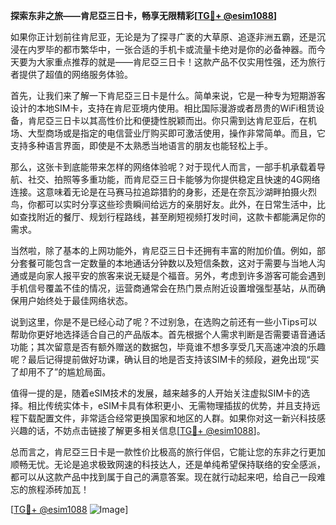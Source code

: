 **探索东非之旅——肯尼亞三日卡，畅享无限精彩[[TG💪+ @esim1088](https://t.me/s/esim1088)]**

如果你正计划前往肯尼亚，无论是为了探寻广袤的大草原、追逐非洲五霸，还是沉浸在内罗毕的都市繁华中，一张合适的手机卡或流量卡绝对是你的必备神器。而今天要为大家重点推荐的就是——肯尼亞三日卡！这款产品不仅实用性强，还为旅行者提供了超值的网络服务体验。

首先，让我们来了解一下肯尼亞三日卡是什么。简单来说，它是一种专为短期游客设计的本地SIM卡，支持在肯尼亚境内使用。相比国际漫游或者昂贵的WiFi租赁设备，肯尼亞三日卡以其高性价比和便捷性脱颖而出。你只需到达肯尼亚后，在机场、大型商场或是指定的电信营业厅购买即可激活使用，操作非常简单。而且，它支持多种语言界面，即使是不太熟悉当地语言的朋友也能轻松上手。

那么，这张卡到底能带来怎样的网络体验呢？对于现代人而言，一部手机承载着导航、社交、拍照等多重功能，而肯尼亞三日卡能够为你提供稳定且快速的4G网络连接。这意味着无论是在马赛马拉追踪猎豹的身影，还是在奈瓦沙湖畔拍摄火烈鸟，你都可以实时分享这些珍贵瞬间给远方的亲朋好友。此外，在日常生活中，比如查找附近的餐厅、规划行程路线，甚至刷短视频打发时间，这款卡都能满足你的需求。

当然啦，除了基本的上网功能外，肯尼亞三日卡还拥有丰富的附加价值。例如，部分套餐可能包含一定数量的本地通话分钟数以及短信条数，这对于需要与当地人沟通或是向家人报平安的旅客来说无疑是个福音。另外，考虑到许多游客可能会遇到手机信号覆盖不佳的情况，运营商通常会在热门景点附近设置增强型基站，从而确保用户始终处于最佳网络状态。

说到这里，你是不是已经心动了呢？不过别急，在选购之前还有一些小Tips可以帮助你更好地选择适合自己的产品版本。首先根据个人需求判断是否需要语音通话功能；其次留意是否有额外赠送的数据包，毕竟谁不想多享受几天高速冲浪的乐趣呢？最后记得提前做好功课，确认目的地是否支持该SIM卡的频段，避免出现“买了却用不了”的尴尬局面。

值得一提的是，随着eSIM技术的发展，越来越多的人开始关注虚拟SIM卡的选择。相比传统实体卡，eSIM卡具有体积更小、无需物理插拔的优势，并且支持远程下载配置文件，非常适合经常更换国家和地区的人群。如果你对这一新兴科技感兴趣的话，不妨点击链接了解更多相关信息[[TG💪+ @esim1088](https://t.me/s/esim1088)]。

总而言之，肯尼亞三日卡是一款性价比极高的旅行伴侣，它能让您的东非之行更加顺畅无忧。无论是追求极致网速的科技达人，还是单纯希望保持联络的安全感派，都可以从这款产品中找到属于自己的满意答案。现在就行动起来吧，给自己一段难忘的旅程添砖加瓦！

[[TG💪+ @esim1088](https://t.me/s/esim1088) ![Image](https://i.postimg.cc/4NQfJmqS/Snipaste-2025-05-13-00-14-12.png)]